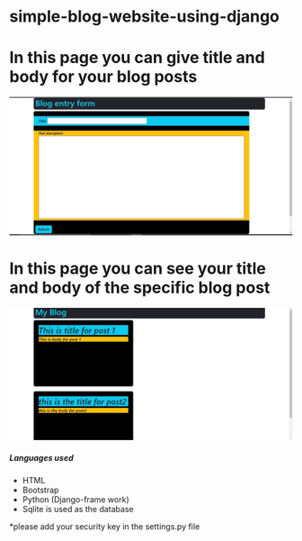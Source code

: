 # simple-blog-website-using-django
<h1> In this page you can give title and body for your blog posts </h1>
<img src="https://github.com/kpardhasai2004/simple-blog-website-using-django/blob/main/images_for_readme/93afef56-2c84-41c5-9fe1-99b5b586c0b0.jpg" >
<h1> In this page you can see your title and body of the specific blog post </h1>
<img src="https://github.com/kpardhasai2004/simple-blog-website-using-django/blob/main/images_for_readme/5d8621e9-caf4-49ab-8d50-b2aecd2601ca.jpg" >
<h5> Languages used </h5>
<ul>
  <li>HTML</li>
  <li>Bootstrap</li>
  <li>Python (Django-frame work)</li>
  <li>Sqlite is used as the database</li>
</ul>

<p> *please add your security key in the settings.py file </p>
